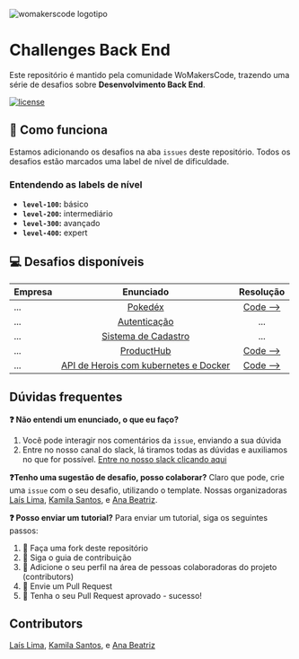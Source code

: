 
![womakerscode logotipo](https://user-images.githubusercontent.com/42419543/80852261-a20d7880-8bfd-11ea-9115-e87369aa4b21.png)

# Challenges Back End
Este repositório é mantido pela comunidade WoMakersCode, trazendo uma série de desafios sobre **Desenvolvimento Back End**.


[![license](https://img.shields.io/github/license/womakerscode/challenges-front-end.svg)](/license)

## :thinking: Como funciona
Estamos adicionando os desafios na aba `issues` deste repositório. Todos os desafios estão marcados uma label de nível de dificuldade.

### Entendendo as labels de nível
* **`level-100`:** básico
* **`level-200`:** intermediário
* **`level-300`:** avançado
* **`level-400`:** expert

## :computer: Desafios disponíveis

| Empresa | Enunciado | Resolução    
| ------------- |:-------------:|:-------------:|
| ... | [Pokedéx](https://github.com/WoMakersCode/challenges-back-end/issues/1) | [Code -->](https://github.com/anabneri/Pokedex)| 
| ... | [Autenticação](https://github.com/WoMakersCode/challenges-back-end/issues/2) | ... | 
| ... | [Sistema de Cadastro](https://github.com/WoMakersCode/challenges-back-end/issues/3) | ... | 
| ... | [ProductHub](https://github.com/WoMakersCode/challenges-back-end/issues/4)| [Code -->](https://github.com/Kamilahsantos/Nodejs-API) | 
| ... | [API de Herois com kubernetes e Docker](https://github.com/WoMakersCode/challenges-back-end/issues/7) | [Code -->](https://github.com/anabneri/kubernetes-marathon) | 




## Dúvidas frequentes
**:question: Não entendi um enunciado, o que eu faço?**
1. Você pode interagir nos comentários da `issue`, enviando a sua dúvida
2. Entre no nosso canal do slack, lá tiramos todas as dúvidas e auxiliamos no que for possível. [Entre no nosso slack clicando aqui](https://app.slack.com/client/TCPDKMM4Z/CCQ5XKXPX)

**:question:Tenho uma sugestão de desafio, posso colaborar?**
Claro que pode, crie uma `issue` com o seu desafio, utilizando o template. Nossas organizadoras [Laís Lima](https://twitter.com/laislima_dev), [Kamila Santos](https://twitter.com/kamilah_santos), e [Ana Beatriz](https://twitter.com/anabneri).

**:question: Posso enviar um tutorial?**
Para enviar um tutorial, siga os seguintes passos:
1. :fork_and_knife: Faça uma fork deste repositório
2. :hammer: Siga o guia de contribuição
3. :busts_in_silhouette: Adicione o seu perfil na área de pessoas colaboradoras do projeto (contributors)
4. :wrench: Envie um Pull Request
5. :tada: Tenha o seu Pull Request aprovado - sucesso!

## Contributors
[Laís Lima](https://twitter.com/laislima_dev), [Kamila Santos](https://twitter.com/kamilah_santos), e [Ana Beatriz](https://twitter.com/anabneri)


